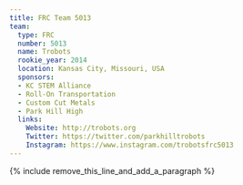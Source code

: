 ```yaml
---
title: FRC Team 5013
team:
  type: FRC
  number: 5013
  name: Trobots
  rookie_year: 2014
  location: Kansas City, Missouri, USA
  sponsors:
  - KC STEM Alliance
  - Roll-On Transportation
  - Custom Cut Metals
  - Park Hill High
  links:
    Website: http://trobots.org
    Twitter: https://twitter.com/parkhilltrobots
    Instagram: https://www.instagram.com/trobotsfrc5013
---
```


{% include remove_this_line_and_add_a_paragraph %}